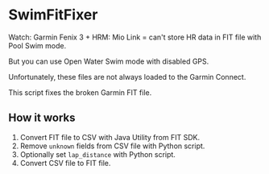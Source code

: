 SwimFitFixer
===

Watch: Garmin Fenix 3 + HRM: Mio Link = can't store HR data in FIT file with Pool Swim mode.

But you can use Open Water Swim mode with disabled GPS.

Unfortunately, these files are not always loaded to the Garmin Connect.

This script fixes the broken Garmin FIT file.

How it works
---

1. Convert FIT file to CSV with Java Utility from FIT SDK.
2. Remove `unknown` fields from CSV file with Python script.
3. Optionally set `lap_distance` with Python script.
4. Convert CSV file to FIT file.

